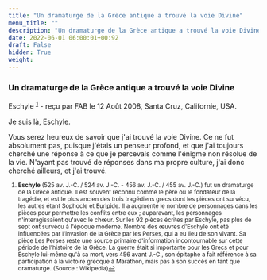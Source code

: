 ```yaml
---
title: "Un dramaturge de la Grèce antique a trouvé la voie Divine"
menu_title: ""
description: "Un dramaturge de la Grèce antique a trouvé la voie Divine"
date: 2022-06-01 06:00:01+00:92
draft: False
hidden: True
weight:
---
```

### Un dramaturge de la Grèce antique a trouvé la voie Divine

Eschyle <sup id="a1">[1](#f1)</sup> - reçu par FAB le 12 Août 2008, Santa Cruz, Californie, USA.

Je suis là, Eschyle.

Vous serez heureux de savoir que j'ai trouvé la voie Divine. Ce ne fut absolument pas, puisque j'étais un penseur profond, et que j'ai toujours cherché une réponse à ce que je percevais comme l'énigme non résolue de la vie. N'ayant pas trouvé de réponses dans ma propre culture, j'ai donc cherché ailleurs, et j'ai trouvé.
<small>

1. <large id="f1"> **Eschyle** (525 av. J.-C. / 524 av. J.-C. - 456 av. J.-C. / 455 av. J.-C.) fut un dramaturge de la Grèce antique. Il est souvent reconnu comme le père ou le fondateur de la tragédie, et est le plus ancien des trois tragédiens grecs dont les pièces ont survécu, les autres étant Sophocle et Euripide. Il a augmenté le nombre de personnages dans les pièces pour permettre les conflits entre eux ; auparavant, les personnages n'interagissaient qu'avec le chœur. Sur les 92 pièces écrites par Eschyle, pas plus de sept ont survécu à l'époque moderne. Nombre des œuvres d'Eschyle ont été influencées par l'invasion de la Grèce par les Perses, qui a eu lieu de son vivant. Sa pièce Les Perses reste une source primaire d'information incontournable sur cette période de l'histoire de la Grèce. La guerre était si importante pour les Grecs et pour Eschyle lui-même qu'à sa mort, vers 456 avant J.-C., son épitaphe a fait référence à sa participation à la victoire grecque à Marathon, mais pas à son succès en tant que dramaturge. (Source : Wikipedia)[↩](#a1)
